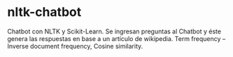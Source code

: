 # nltk-chatbot
Chatbot con NLTK y Scikit-Learn.
Se ingresan preguntas al Chatbot y éste genera las respuestas en base a un artículo de wikipedia. 
Term frequency – Inverse document frequency, Cosine similarity.
